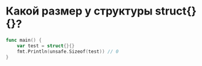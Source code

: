 # Какой размер у структуры struct{}{}?
```go
func main() {
    var test = struct{}{}
    fmt.Println(unsafe.Sizeof(test)) // 0
}
```
